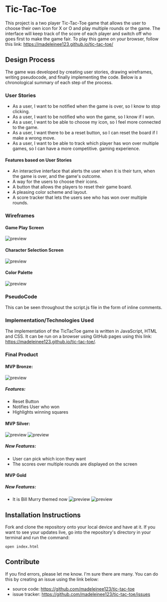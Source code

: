 # Tic-Tac-Toe
This project is a two player Tic-Tac-Toe game that allows the user to choose their own icon for X or O and play 
multiple rounds or the game.  The interface will keep track of the score of each player and switch off who goes first 
to make the game fair. To play this game on your browser, follow this link: https://madeleinee123.github.io/tic-tac-toe/

## Design Process
The game was developed by creating user stories, drawing wireframes, writing pseudocode, and finally implementing the 
code.  Below is a chronological summary of each step of the process.

### User Stories
- As a user, I want to be notified when the game is over, so I know to stop clicking.
- As a user, I want to be notified who won the game, so I know if I won. 
- As a user, I want to be able to choose my icon, so I feel more connected to the game. 
- As a user, I want there to be a reset button, so I can reset the board if I make a wrong move. 
- As a user, I want to be able to track which player has won over multiple games, so I can have a more competitive. 
  gaming experience.
  
#### Features based on User Stories
- An interactive interface that alerts the user when it is their turn, when the game is over, and the game's outcome.
- A way for the users to choose their icons. 
- A button that allows the players to reset their game board. 
- A pleasing color scheme and layout. 
- A score tracker that lets the users see who has won over multiple rounds. 
  
### Wireframes
#### Game Play Screen
![preview](images/wireframe2.png)
#### Character Selection Screen
![preview](images/wireframe1.png)
#### Color Palette
![preview](images/color_palatte.png)

### PseudoCode
This can be seen throughout the script.js file in the form of inline comments. 

### Implementation/Technologies Used
The implementation of the TicTacToe game is written in JavaScript, HTML and CSS. It can be run on a 
browser using GitHub pages using this link: https://madeleinee123.github.io/tic-tac-toe/.
### Final Product 
#### MVP Bronze:
![preview](images/mvp_bronze_winner.png)
##### Features:
- Reset Button
- Notifies User who won
- Highlights winning squares
#### MVP Silver:
![preview](images/mvp_silver_character_selction.png)
![preview](images/mvp_silver_winner.png)
##### New Features:
- User can pick which icon they want
- The scores over multiple rounds are displayed on the screen
#### MVP Gold
##### New Features: 
- It is Bill Murry themed now
![preview](images/mvp_gold_character_selection.png)
![preview](images/mvp_gold_winner.png)

## Installation Instructions
Fork and clone the repository onto your local device and have at it.
If you want to see your updates live, go into the repository's directory in your
terminal and run the command: 
```
open index.html 
```
## Contribute
If you find errors, please let me know. I'm sure there are many. You can do this 
by creating an issue using the link below:
- source code: https://github.com/madeleinee123/tic-tac-toe
- issue tracker: https://github.com/madeleinee123/tic-tac-toe/issues
